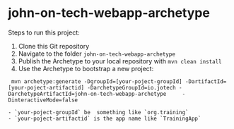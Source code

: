 # john-on-tech-webapp-archetype

Steps to run this project:

1. Clone this Git repository
2. Navigate to the folder `john-on-tech-webapp-archetype`
3. Publish the Archetype to your local repository with `mvn clean install`
4. Use the Archetype to bootstrap a new project:
```
 mvn archetype:generate -DgroupId=[your-poject-groupId] -DartifactId=[your-poject-artifactid] -DarchetypeGroupId=io.jotech -DarchetypeArtifactId=john-on-tech-webapp-archetype     -DinteractiveMode=false

- `your-poject-groupId` be  something like `org.training`
- `your-poject-artifactid` is the app name like `TrainingApp`